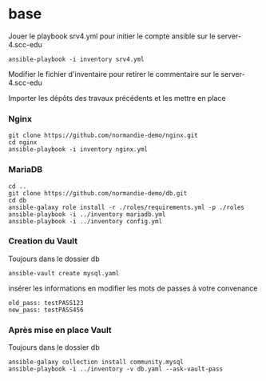 # base

Jouer le playbook srv4.yml pour initier le compte ansible sur le server-4.scc-edu

```Shell
ansible-playbook -i inventory srv4.yml
```

Modifier le fichier d'inventaire pour retirer le commentaire sur le server-4.scc-edu


Importer les dépôts des travaux précédents et les mettre en place

### Nginx
```Shell
git clone https://github.com/normandie-demo/nginx.git
cd nginx
ansible-playbook -i inventory nginx.yml
```

### MariaDB

```Shell
cd ..
git clone https://github.com/normandie-demo/db.git
cd db
ansible-galaxy role install -r ./roles/requirements.yml -p ./roles
ansible-playbook -i ../inventory mariadb.yml
ansible-playbook -i ../inventory config.yml
```
### Creation du Vault

Toujours dans le dossier db

```Shell
ansible-vault create mysql.yaml
```
insérer les informations en modifier les mots de passes à votre convenance

```Shell
old_pass: testPASS123
new_pass: testPASS456
```

### Après mise en place Vault

Toujours dans le dossier db

```Shell
ansible-galaxy collection install community.mysql
ansible-playbook -i ../inventory -v db.yaml --ask-vault-pass
```